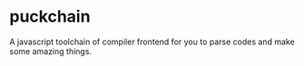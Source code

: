 # puckchain
A javascript toolchain of compiler frontend for you to parse codes and make some amazing things.
